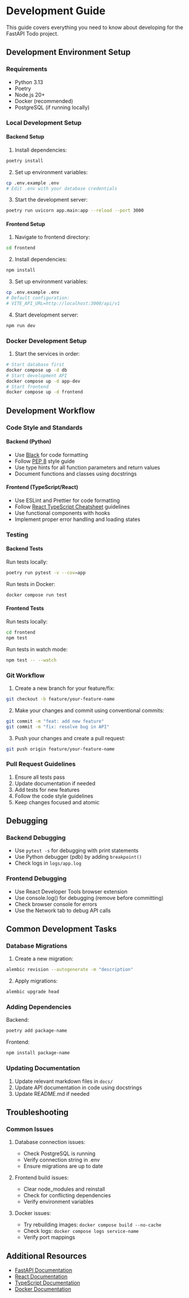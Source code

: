 # Development Guide

This guide covers everything you need to know about developing for the FastAPI Todo project.

## Development Environment Setup

### Requirements

- Python 3.13
- Poetry
- Node.js 20+
- Docker (recommended)
- PostgreSQL (if running locally)

### Local Development Setup

#### Backend Setup

1. Install dependencies:
```bash
poetry install
```

2. Set up environment variables:
```bash
cp .env.example .env
# Edit .env with your database credentials
```

3. Start the development server:
```bash
poetry run uvicorn app.main:app --reload --port 3000
```

#### Frontend Setup

1. Navigate to frontend directory:
```bash
cd frontend
```

2. Install dependencies:
```bash
npm install
```

3. Set up environment variables:
```bash
cp .env.example .env
# Default configuration:
# VITE_API_URL=http://localhost:3000/api/v1
```

4. Start development server:
```bash
npm run dev
```

### Docker Development Setup

1. Start the services in order:
```bash
# Start database first
docker compose up -d db
# Start development API
docker compose up -d app-dev
# Start frontend
docker compose up -d frontend
```

## Development Workflow

### Code Style and Standards

#### Backend (Python)
- Use [Black](https://github.com/psf/black) for code formatting
- Follow [PEP 8](https://www.python.org/dev/peps/pep-0008/) style guide
- Use type hints for all function parameters and return values
- Document functions and classes using docstrings

#### Frontend (TypeScript/React)
- Use ESLint and Prettier for code formatting
- Follow [React TypeScript Cheatsheet](https://react-typescript-cheatsheet.netlify.app/) guidelines
- Use functional components with hooks
- Implement proper error handling and loading states

### Testing

#### Backend Tests

Run tests locally:
```bash
poetry run pytest -v --cov=app
```

Run tests in Docker:
```bash
docker compose run test
```

#### Frontend Tests

Run tests locally:
```bash
cd frontend
npm test
```

Run tests in watch mode:
```bash
npm test -- --watch
```

### Git Workflow

1. Create a new branch for your feature/fix:
```bash
git checkout -b feature/your-feature-name
```

2. Make your changes and commit using conventional commits:
```bash
git commit -m "feat: add new feature"
git commit -m "fix: resolve bug in API"
```

3. Push your changes and create a pull request:
```bash
git push origin feature/your-feature-name
```

### Pull Request Guidelines

1. Ensure all tests pass
2. Update documentation if needed
3. Add tests for new features
4. Follow the code style guidelines
5. Keep changes focused and atomic

## Debugging

### Backend Debugging

- Use `pytest -s` for debugging with print statements
- Use Python debugger (pdb) by adding `breakpoint()`
- Check logs in `logs/app.log`

### Frontend Debugging

- Use React Developer Tools browser extension
- Use console.log() for debugging (remove before committing)
- Check browser console for errors
- Use the Network tab to debug API calls

## Common Development Tasks

### Database Migrations

1. Create a new migration:
```bash
alembic revision --autogenerate -m "description"
```

2. Apply migrations:
```bash
alembic upgrade head
```

### Adding Dependencies

Backend:
```bash
poetry add package-name
```

Frontend:
```bash
npm install package-name
```

### Updating Documentation

1. Update relevant markdown files in `docs/`
2. Update API documentation in code using docstrings
3. Update README.md if needed

## Troubleshooting

### Common Issues

1. Database connection issues:
   - Check PostgreSQL is running
   - Verify connection string in .env
   - Ensure migrations are up to date

2. Frontend build issues:
   - Clear node_modules and reinstall
   - Check for conflicting dependencies
   - Verify environment variables

3. Docker issues:
   - Try rebuilding images: `docker compose build --no-cache`
   - Check logs: `docker compose logs service-name`
   - Verify port mappings

## Additional Resources

- [FastAPI Documentation](https://fastapi.tiangolo.com/)
- [React Documentation](https://reactjs.org/)
- [TypeScript Documentation](https://www.typescriptlang.org/)
- [Docker Documentation](https://docs.docker.com/) 